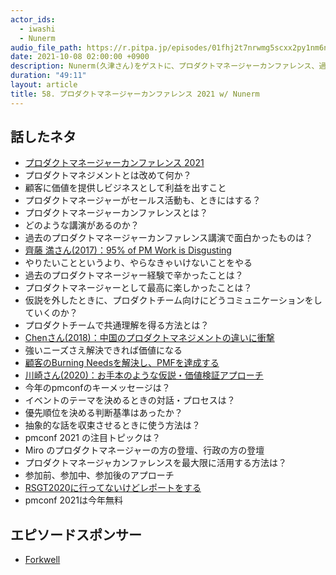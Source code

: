 ```yaml
---
actor_ids:
  - iwashi
  - Nunerm
audio_file_path: https://r.pitpa.jp/episodes/01fhj2t7nrwmg5scxx2py1nm6n.mp3
date: 2021-10-08 02:00:00 +0900
description: Nunerm(久津さん)をゲストに、プロダクトマネージャーカンファレンス、過去のおすすめ講演、プロダクトマネジメントの辛い点・最高に楽しい点、抽象的なトピックの議論方法などについて語っていただいたエピソードです。
duration: "49:11"
layout: article
title: 58. プロダクトマネージャーカンファレンス 2021 w/ Nunerm
---
```


## 話したネタ

- [プロダクトマネージャーカンファレンス 2021](https://2021.pmconf.jp/)
- プロダクトマネジメントとは改めて何か？
- 顧客に価値を提供しビジネスとして利益を出すこと
- プロダクトマネージャーがセールス活動も、ときにはする？
- プロダクトマネージャーカンファレンスとは？
- どのような講演があるのか？
- 過去のプロダクトマネージャーカンファレンス講演で面白かったものは？
- [齊藤 満さん(2017)：95% of PM Work is Disgusting](https://2017.pmconf.jp/sessions/2017/09/14/whypm/)
- やりたいことというより、やらなきゃいけないことをやる
- 過去のプロダクトマネージャー経験で辛かったことは？
- プロダクトマネージャーとして最高に楽しかったことは？
- 仮説を外したときに、プロダクトチーム向けにどうコミュニケーションをしていくのか？
- プロダクトチームで共通理解を得る方法とは？
- [Chenさん(2018)：中国のプロダクトマネジメントの違いに衝撃](https://2018.pmconf.jp/sessions/2018/10/07/session0711/)
- 強いニーズさえ解決できれば価値になる
- [顧客のBurning Needsを解決し、PMFを達成する](https://www.youtube.com/watch?v=YDezR5VTKhw)
- [川崎さん(2020)：お手本のような仮説・価値検証アプローチ](https://2020.pmconf.jp/sessions/83VXZiqj)
- 今年のpmconfのキーメッセージは？
- イベントのテーマを決めるときの対話・プロセスは？
- 優先順位を決める判断基準はあったか？
- 抽象的な話を収束させるときに使う方法は？
- pmconf 2021 の注目トピックは？
- Miro のプロダクトマネージャーの方の登壇、行政の方の登壇
- プロダクトマネージャカンファレンスを最大限に活用する方法は？
- 参加前、参加中、参加後のアプローチ
- [RSGT2020に行ってないけどレポートをする](https://productmanager55.hatenablog.com/entry/2020/01/12/222825)
- pmconf 2021は今年無料

## エピソードスポンサー

- [Forkwell](https://forkwell.com/)
